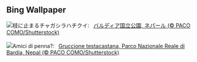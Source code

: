 ## Bing Wallpaper
![](https://www.bing.com/th?id=OHR.ChestnutBeeEater_JA-JP3019275557_UHD.jpg&w=1000)枝に止まるチャガシラハチクイ:&nbsp;&ensp;[バルディア国立公園, ネパール (© PACO COMO/Shutterstock)](https://www.bing.com/th?id=OHR.ChestnutBeeEater_JA-JP3019275557_UHD.jpg)
<br><br/>
![](https://www.bing.com/th?id=OHR.ChestnutBeeEater_IT-IT3152555866_UHD.jpg&w=1000)Amici di penna?:&nbsp;&ensp;[Gruccione testacastana, Parco Nazionale Reale di Bardia, Nepal (© PACO COMO/Shutterstock)](https://www.bing.com/th?id=OHR.ChestnutBeeEater_IT-IT3152555866_UHD.jpg)
<br><br/>
